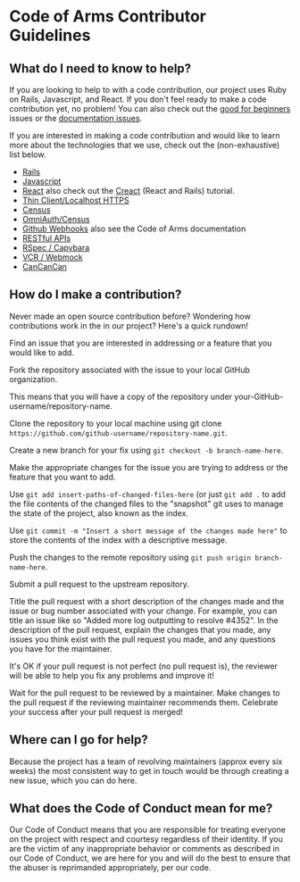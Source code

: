 # Code of Arms Contributor Guidelines

## What do I need to know to help?

If you are looking to help to with a code contribution, our project uses Ruby on Rails, Javascript, and React. If you don't feel ready to make a code contribution yet, no problem! You can also check out the [good for beginners](https://github.com/turingschool-projects/code-of-arms/labels/good%20for%20beginners) issues or the [documentation issues](https://github.com/turingschool-projects/code-of-arms/labels/documentation%20issues).

If you are interested in making a code contribution and would like to learn more about the technologies that we use, check out the (non-exhaustive) list below.

 - [Rails](http://docs.railsbridge.org/intro-to-rails/)
 - [Javascript](http://frontend.turing.io/lessons/module-1/js-1.html)
 - [React](http://frontend.turing.io/lessons/react-in-theory.html) also check out the [Creact](https://github.com/applegrain/creact) (React and Rails) tutorial.
 - [Thin Client/Localhost HTTPS](https://github.com/NZenitram/census_staging_oauth#important-note)
 - [Census](https://github.com/turingschool-projects/census#census---an-identity-manager)
 - [OmniAuth/Census](https://github.com/turingschool-projects/omniauth-census)
 - [Github Webhooks](https://developer.github.com/webhooks/) also see the Code of Arms documentation
 - [RESTful APIs](https://github.com/turingschool/lesson_plans/blob/master/ruby_02-web_applications_with_ruby/outlines/rest_routing_and_controllers_in_rails.markdown)
 - [RSpec / Capybara](https://robots.thoughtbot.com/how-we-test-rails-applications)
 - [VCR / Webmock](https://github.com/turingschool/lesson_plans/blob/master/ruby_03-professional_rails_applications/testing_against_third_party_apis.md)
 - [CanCanCan](https://github.com/CanCanCommunity/cancancan)

## How do I make a contribution?

Never made an open source contribution before? Wondering how contributions work in the in our project? Here's a quick rundown!

Find an issue that you are interested in addressing or a feature that you would like to add.

Fork the repository associated with the issue to your local GitHub organization. 

This means that you will have a copy of the repository under your-GitHub-username/repository-name.

Clone the repository to your local machine using git clone `https://github.com/github-username/repository-name.git`.

Create a new branch for your fix using `git checkout -b branch-name-here`.

Make the appropriate changes for the issue you are trying to address or the feature that you want to add.

Use `git add insert-paths-of-changed-files-here` (or just `git add .` to add the file contents of the changed files to the "snapshot" git uses to manage the state of the project, also known as the index.

Use `git commit -m "Insert a short message of the changes made here"` to store the contents of the index with a descriptive message.

Push the changes to the remote repository using `git push origin branch-name-here`.

Submit a pull request to the upstream repository.

Title the pull request with a short description of the changes made and the issue or bug number associated with your change. For example, you can title an issue like so "Added more log outputting to resolve #4352".
In the description of the pull request, explain the changes that you made, any issues you think exist with the pull request you made, and any questions you have for the maintainer. 

It's OK if your pull request is not perfect (no pull request is), the reviewer will be able to help you fix any problems and improve it!

Wait for the pull request to be reviewed by a maintainer.
Make changes to the pull request if the reviewing maintainer recommends them.
Celebrate your success after your pull request is merged!

## Where can I go for help?

Because the project has a team of revolving maintainers (approx every six weeks) the most consistent way to get in touch would be through creating a new issue, which you can do here.

## What does the Code of Conduct mean for me?

Our Code of Conduct means that you are responsible for treating everyone on the project with respect and courtesy regardless of their identity. If you are the victim of any inappropriate behavior or comments as described in our Code of Conduct, we are here for you and will do the best to ensure that the abuser is reprimanded appropriately, per our code.
